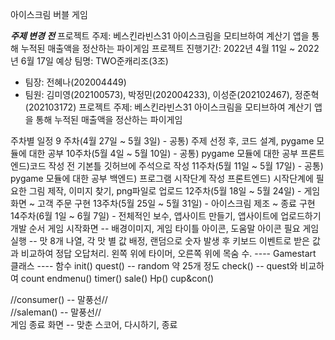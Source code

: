 아이스크림 버블 게임



*****주제 변경 전*****
프로젝트 주제: 베스킨라빈스31 아이스크림을 모티브하여 계산기 앱을 통해 누적된 매출액을 정산하는 파이게임
프로젝트 진행기간: 2022년 4월 11일 ~ 2022년 6월 17일 예상
팀명: TWO준캐리조(3조)
- 팀장: 전혜나(202004449)
- 팀원: 김미영(202100573), 박정민(202004233), 이성준(202102467), 정준혁(202103172)
프로젝트 주제: 베스킨라빈스31 아이스크림을 모티브하여 계산기 앱을 통해 누적된 매출액을 정산하는 파이게임

주차별 일정
9 주차(4월 27일 ~ 5월 3일) - 공통) 주제 선정 후, 코드 설계, pygame 모듈에 대한 공부
10주차(5월 4일 ~ 5월 10일) - 공통) pygame 모듈에 대한 공부 프론트엔드)코드 작성 전 기본틀 깃허브에 주석으로 작성
11주차(5월 11일 ~ 5월 17일) - 공통) pygame 모듈에 대한 공부
백엔드) 프로그램 시작단계 작성
프론트엔드) 시작단계에 필요한 그림 제작, 이미지 찾기, png파일로 업로드
12주차(5월 18일 ~ 5월 24일) - 게임화면 ~ 고객 주문 구현
13주차(5월 25일 ~ 5월 31일) - 아이스크림 제조 ~ 종료 구현
14주차(6월 1일 ~ 6월 7일) - 전체적인 보수, 앱사이트 만들기, 앱사이트에 업로드하기
개발 순서
게임 시작화면 -- 배경이미지, 게임 타이틀 아이콘, 도움말 아이콘 필요
게임 실행 -- 맛 8개 나열, 각 맛 별 값 배정, 랜덤으로 숫자 발생 후 키보드 이벤트로 받은 값과 비교하여 정답 오답처리. 왼쪽 위에 타이머, 오른쪽 위에 목숨 수.
---- Gamestart 클래스
---- 함수
init()
quest() -- random 약 25개 정도
check() -- quest와 비교하여 count
endmenu()
timer()
sale()
Hp()
cup&con()



//consumer() -- 말풍선//</br>
//saleman() -- 말풍선//</br>
게임 종료 화면 -- 맞춘 스코어, 다시하기, 종료
